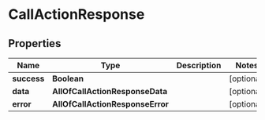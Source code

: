 # CallActionResponse

## Properties
Name | Type | Description | Notes
------------ | ------------- | ------------- | -------------
**success** | **Boolean** |  |  [optional]
**data** | **AllOfCallActionResponseData** |  |  [optional]
**error** | **AllOfCallActionResponseError** |  |  [optional]
